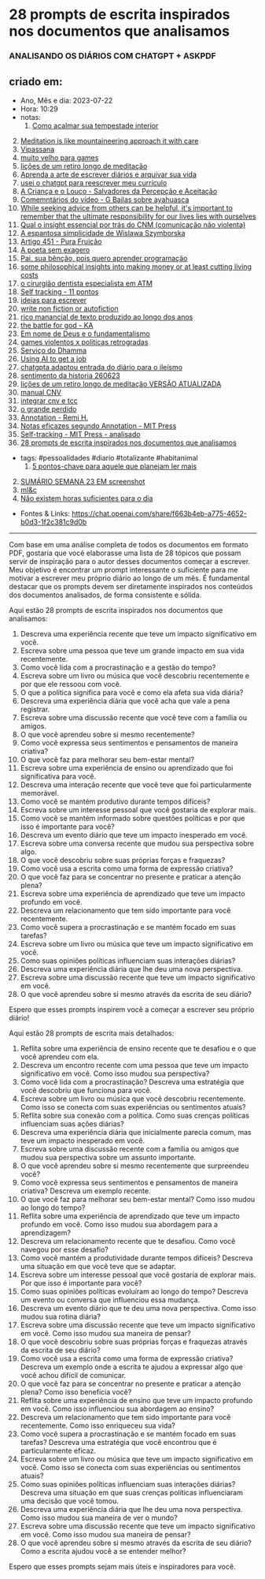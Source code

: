 # 28 prompts de escrita inspirados nos documentos que analisamos
### ANALISANDO OS DIÁRIOS COM CHATGPT + ASKPDF

## criado em: 
-  Ano, Mês e dia: 2023-07-22
- Hora: 10:29
- notas: 
  1. [Como acalmar sua tempestade interior](Como%20acalmar%20sua%20tempestade%20interior)
2. [Meditation is like mountaineering approach it with care](Meditation%20is%20like%20mountaineering%20approach%20it%20with%20care)
3. [Vipassana](Vipassana)
4. [muito velho para games](muito%20velho%20para%20games)
5. [lições de um retiro longo de meditação](lições%20de%20um%20retiro%20longo%20de%20meditação.md)
6. [Aprenda a arte de escrever diários e arquivar sua vida](Aprenda%20a%20arte%20de%20escrever%20diários%20e%20arquivar%20sua%20vida.md)
7. [usei o chatgpt para reescrever meu currículo](../4%20-%20REF%20BIBLIOGRÁFICA/usei%20o%20chatgpt%20para%20reescrever%20meu%20currículo.md)
8. [A Criança e o Louco - Salvadores da Percepção e Aceitação](A%20Criança%20e%20o%20Louco%20-%20Salvadores%20da%20Percepção%20e%20Aceitação.md)
9. [Comemntários do vídeo - G Bailas sobre ayahuasca](Comemntários%20do%20vídeo%20-%20G%20Bailas%20sobre%20ayahuasca.md)
10. [While seeking advice from others can be helpful, it's important to remember that the ultimate responsibility for our lives lies with ourselves](While%20seeking%20advice%20from%20others%20can%20be%20helpful,%20it's%20important%20to%20remember%20that%20the%20ultimate%20responsibility%20for%20our%20lives%20lies%20with%20ourselves)
11. [Qual o insight essencial por trás do CNM (comunicação não violenta)](Qual%20o%20insight%20essencial%20por%20trás%20do%20CNM%20(comunicação%20não%20violenta).md)
12. [A espantosa simplicidade de Wislawa Szymborska](A%20espantosa%20simplicidade%20de%20Wislawa%20Szymborska.md)
13. [Artigo 451 - Pura Fruição](../4%20-%20REF%20BIBLIOGRÁFICA/Artigo%20451%20-%20Pura%20Fruição.md)
14. [A poeta sem exagero](A%20poeta%20sem%20exagero.md)
15. [Pai, sua bênção, pois quero aprender programação](Pai,%20sua%20bênção,%20pois%20quero%20aprender%20programação.md)
16. [some philosophical insights into making money or at least cutting living costs](some%20philosophical%20insights%20into%20making%20money%20or%20at%20least%20cutting%20living%20costs.md)
17. [o cirurgião dentista especialista em ATM](o%20cirurgião%20dentista%20especialista%20em%20ATM.md)
18. [Self tracking - 11 pontos](Self%20tracking%20-%2011%20pontos.md)
19. [ideias para escrever](../4%20-%20REF%20BIBLIOGRÁFICA/ideias%20para%20escrever.md)
20. [write non fiction or autofiction](../4%20-%20REF%20BIBLIOGRÁFICA/write%20non%20fiction%20or%20autofiction.md)
21. [rico manancial de texto produzido ao longo dos anos](../4%20-%20REF%20BIBLIOGRÁFICA/rico%20manancial%20de%20texto%20produzido%20ao%20longo%20dos%20anos.md)
22. [the battle for god -  KA](../4%20-%20REF%20BIBLIOGRÁFICA/the%20battle%20for%20god%20-%20%20KA.md)
23. [Em nome de Deus e o fundamentalismo](../4%20-%20REF%20BIBLIOGRÁFICA/Em%20nome%20de%20Deus%20e%20o%20fundamentalismo.md)
24. [games violentos x politicas retrogradas](games%20violentos%20x%20politicas%20retrogradas.md)
25. [Serviço do Dhamma](../1%20-%20WBDP/Serviço%20do%20Dhamma.md)
26. [Using AI to get a job](../0%20-%20NOTAS%20PASSAGEIRAS/👨🏻‍💻🗃️NOTAS%20PARA%20PROCESSAR/ato%206%201/Using%20AI%20to%20get%20a%20job.md)
27. [chatgpta adaptou entrada do diário para o ileísmo](chatgpta%20adaptou%20entrada%20do%20diário%20para%20o%20ileísmo.md)
28. [sentimento da historia 260623](sentimento%20da%20historia%20260623.md)
29. [lições de um retiro longo de meditação VERSÃO ATUALIZADA](lições%20de%20um%20retiro%20longo%20de%20meditação%20VERSÃO%20ATUALIZADA.md)
30. [manual CNV](manual%20CNV.md)
31. [integrar cnv e tcc](integrar%20cnv%20e%20tcc.md)
32. [o grande perdido](o%20grande%20perdido.md)
33. [Annotation - Remi H.](Annotation%20-%20Remi%20H..md)
34. [Notas eficazes segundo Annotation - MIT Press](../4%20-%20REF%20BIBLIOGRÁFICA/Notas%20eficazes%20segundo%20Annotation%20-%20MIT%20Press.md)
35. [Self-tracking - MIT Press - analisado](../4%20-%20REF%20BIBLIOGRÁFICA/Self-tracking%20-%20MIT%20Press%20-%20analisado.md)
36. [28 prompts de escrita inspirados nos documentos que analisamos](.md)
- tags: #pessoalidades #diario #totalizante #habitanimal 
  1. [5 pontos-chave para aquele que planejam ler mais](5%20pontos-chave%20para%20aquele%20que%20planejam%20ler%20mais.md)
2. [SUMÁRIO SEMANA 23 EM screenshot](SUMÁRIO%20SEMANA%2023%20EM%20screenshot)
3. [ml&c](ml&c)
4. [Não existem horas suficientes para o dia](Não%20existem%20horas%20suficientes%20para%20o%20dia)
- Fontes & Links: https://chat.openai.com/share/f663b4eb-a775-4652-b0d3-1f2c381c9d0b
---

Com base em uma análise completa de todos os documentos em formato PDF, gostaria que você elaborasse uma lista de 28 tópicos que possam servir de inspiração para o autor desses documentos começar a escrever. Meu objetivo é encontrar um prompt interessante o suficiente para me motivar a escrever meu próprio diário ao longo de um mês. É fundamental destacar que os prompts devem ser diretamente inspirados nos conteúdos dos documentos analisados, de forma consistente e sólida.  
  
Aqui estão 28 prompts de escrita inspirados nos documentos que analisamos:  
  
1. Descreva uma experiência recente que teve um impacto significativo em você.  
2. Escreva sobre uma pessoa que teve um grande impacto em sua vida recentemente.  
3. Como você lida com a procrastinação e a gestão do tempo?  
4. Escreva sobre um livro ou música que você descobriu recentemente e por que ele ressoou com você.  
5. O que a política significa para você e como ela afeta sua vida diária?  
6. Descreva uma experiência diária que você acha que vale a pena registrar.  
7. Escreva sobre uma discussão recente que você teve com a família ou amigos.  
8. O que você aprendeu sobre si mesmo recentemente?  
9. Como você expressa seus sentimentos e pensamentos de maneira criativa?  
10. O que você faz para melhorar seu bem-estar mental?  
11. Escreva sobre uma experiência de ensino ou aprendizado que foi significativa para você.  
12. Descreva uma interação recente que você teve que foi particularmente memorável.  
13. Como você se mantém produtivo durante tempos difíceis?  
14. Escreva sobre um interesse pessoal que você gostaria de explorar mais.  
15. Como você se mantém informado sobre questões políticas e por que isso é importante para você?  
16. Descreva um evento diário que teve um impacto inesperado em você.  
17. Escreva sobre uma conversa recente que mudou sua perspectiva sobre algo.  
18. O que você descobriu sobre suas próprias forças e fraquezas?  
19. Como você usa a escrita como uma forma de expressão criativa?  
20. O que você faz para se concentrar no presente e praticar a atenção plena?  
21. Escreva sobre uma experiência de aprendizado que teve um impacto profundo em você.  
22. Descreva um relacionamento que tem sido importante para você recentemente.  
23. Como você supera a procrastinação e se mantém focado em suas tarefas?  
24. Escreva sobre um livro ou música que teve um impacto significativo em você.  
25. Como suas opiniões políticas influenciam suas interações diárias?  
26. Descreva uma experiência diária que lhe deu uma nova perspectiva.  
27. Escreva sobre uma discussão recente que teve um impacto significativo em você.  
28. O que você aprendeu sobre si mesmo através da escrita de seu diário?  
  
Espero que esses prompts inspirem você a começar a escrever seu próprio diário!

Aqui estão 28 prompts de escrita mais detalhados:  
  
1. Reflita sobre uma experiência de ensino recente que te desafiou e o que você aprendeu com ela.  
2. Descreva um encontro recente com uma pessoa que teve um impacto significativo em você. Como isso mudou sua perspectiva?  
3. Como você lida com a procrastinação? Descreva uma estratégia que você descobriu que funciona para você.  
4. Escreva sobre um livro ou música que você descobriu recentemente. Como isso se conecta com suas experiências ou sentimentos atuais?  
5. Reflita sobre sua conexão com a política. Como suas crenças políticas influenciam suas ações diárias?  
6. Descreva uma experiência diária que inicialmente parecia comum, mas teve um impacto inesperado em você.  
7. Escreva sobre uma discussão recente com a família ou amigos que mudou sua perspectiva sobre um assunto importante.  
8. O que você aprendeu sobre si mesmo recentemente que surpreendeu você?  
9. Como você expressa seus sentimentos e pensamentos de maneira criativa? Descreva um exemplo recente.  
10. O que você faz para melhorar seu bem-estar mental? Como isso mudou ao longo do tempo?  
11. Reflita sobre uma experiência de aprendizado que teve um impacto profundo em você. Como isso mudou sua abordagem para a aprendizagem?  
12. Descreva um relacionamento recente que te desafiou. Como você navegou por esse desafio?  
13. Como você mantém a produtividade durante tempos difíceis? Descreva uma situação em que você teve que se adaptar.  
14. Escreva sobre um interesse pessoal que você gostaria de explorar mais. Por que isso é importante para você?  
15. Como suas opiniões políticas evoluíram ao longo do tempo? Descreva um evento ou conversa que influenciou essa mudança.  
16. Descreva um evento diário que te deu uma nova perspectiva. Como isso mudou sua rotina diária?  
17. Escreva sobre uma discussão recente que teve um impacto significativo em você. Como isso mudou sua maneira de pensar?  
18. O que você descobriu sobre suas próprias forças e fraquezas através da escrita de seu diário?  
19. Como você usa a escrita como uma forma de expressão criativa? Descreva um exemplo onde a escrita te ajudou a expressar algo que você achou difícil de comunicar.  
20. O que você faz para se concentrar no presente e praticar a atenção plena? Como isso beneficia você?  
21. Reflita sobre uma experiência de ensino que teve um impacto profundo em você. Como isso influenciou sua abordagem ao ensino?  
22. Descreva um relacionamento que tem sido importante para você recentemente. Como isso enriqueceu sua vida?  
23. Como você supera a procrastinação e se mantém focado em suas tarefas? Descreva uma estratégia que você encontrou que é particularmente eficaz.  
24. Escreva sobre um livro ou música que teve um impacto significativo em você. Como isso se conecta com suas experiências ou sentimentos atuais?  
25. Como suas opiniões políticas influenciam suas interações diárias? Descreva uma situação em que suas crenças políticas influenciaram uma decisão que você tomou.  
26. Descreva uma experiência diária que lhe deu uma nova perspectiva. Como isso mudou sua maneira de ver o mundo?  
27. Escreva sobre uma discussão recente que teve um impacto significativo em você. Como isso mudou sua maneira de pensar?  
28. O que você aprendeu sobre si mesmo através da escrita de seu diário? Como a escrita ajudou você a se entender melhor?  
  
Espero que esses prompts sejam mais úteis e inspiradores para você.